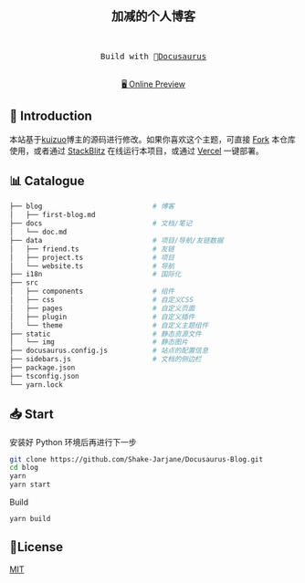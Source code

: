 <h2 align="center">
加减的个人博客
</h2><br>

<pre align="center">
 Build with 🦖<a href="https://shaking.site">Docusaurus</a> 
</pre>

<p align="center">
<br>
<a href="https://shaking.site">🖥 Online Preview</a>
<br>

## 👋 Introduction

本站基于<a href="https://kuizuo.cn">kuizuo</a>博主的源码进行修改。如果你喜欢这个主题，可直接 [Fork](https://github.com/kuizuo/blog/fork) 本仓库使用，或者通过 [StackBlitz](https://stackblitz.com/github/Shake-Jarjane/Docusaurus-Blog) 在线运行本项目，或通过 [Vercel](https://vercel.com/new/clone?repository-url=https://github.com/Shake-Jarjane/Docusaurus-Blog/tree/main&project-name=blog&repo-name=blog) 一键部署。

## 📊 Catalogue

```bash
├── blog                           # 博客
│   ├── first-blog.md              
├── docs                           # 文档/笔记
│   └── doc.md                     
├── data                           # 项目/导航/友链数据
│   ├── friend.ts                  # 友链
│   ├── project.ts                 # 项目
│   └── website.ts                 # 导航
├── i18n                           # 国际化
├── src
│   ├── components                 # 组件
│   ├── css                        # 自定义CSS
│   ├── pages                      # 自定义页面
│   ├── plugin                     # 自定义插件
│   └── theme                      # 自定义主题组件
├── static                         # 静态资源文件
│   └── img                        # 静态图片
├── docusaurus.config.js           # 站点的配置信息
├── sidebars.js                    # 文档的侧边栏
├── package.json
├── tsconfig.json
└── yarn.lock
```

## 📥 Start

安装好 Python 环境后再进行下一步

```sh
git clone https://github.com/Shake-Jarjane/Docusaurus-Blog.git
cd blog
yarn
yarn start
```

Build

```sh
yarn build
```

## 📝License

[MIT](./LICENSE)
